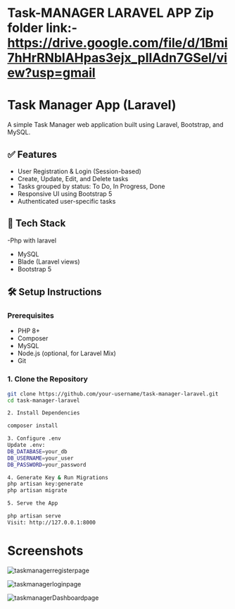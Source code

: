 # Task-MANAGER LARAVEL APP Zip folder link:-https://drive.google.com/file/d/1Bmi7hHrRNblAHpas3ejx_pIIAdn7GSel/view?usp=gmail
# Task Manager App (Laravel)

A simple Task Manager web application built using Laravel, Bootstrap, and MySQL.

## ✅ Features

- User Registration & Login (Session-based)
- Create, Update, Edit, and Delete tasks
- Tasks grouped by status: To Do, In Progress, Done
- Responsive UI using Bootstrap 5
- Authenticated user-specific tasks

## 🚀 Tech Stack

-Php with laravel
- MySQL
- Blade (Laravel views)
- Bootstrap 5

## 🛠️ Setup Instructions

### Prerequisites

- PHP 8+
- Composer
- MySQL
- Node.js (optional, for Laravel Mix)
- Git

### 1. Clone the Repository

```bash
git clone https://github.com/your-username/task-manager-laravel.git
cd task-manager-laravel
```

```bash
2. Install Dependencies

composer install
```

```bash
3. Configure .env
Update .env:
DB_DATABASE=your_db
DB_USERNAME=your_user
DB_PASSWORD=your_password
 ```

```bash
4. Generate Key & Run Migrations
php artisan key:generate
php artisan migrate
 ```

```bash
5. Serve the App

php artisan serve
Visit: http://127.0.0.1:8000

```

# Screenshots

![taskmanagerregisterpage](https://github.com/user-attachments/assets/55aec210-9b2a-49b0-8599-a300b5aea642)


![taskmanagerloginpage](https://github.com/user-attachments/assets/e0d47e72-281a-47ab-b598-94d87322402c)

![taskmanagerDashboardpage](https://github.com/user-attachments/assets/6c1acfcf-537b-46db-9df9-2c89ce858478)


